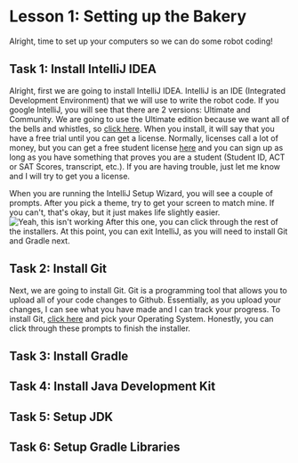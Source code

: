 # Lesson 1: Setting up the Bakery
Alright, time to set up your computers so we can do some robot coding!

## Task 1: Install IntelliJ IDEA
Alright, first we are going to install IntelliJ IDEA. IntelliJ is an IDE (Integrated Development Environment) that we will use to write the robot code. If you google IntelliJ, you will see that there are 2 versions: Ultimate and Community. We are going to use the Ultimate edition because we want all of the bells and whistles, so [click here](https://www.jetbrains.com/idea/download/ "CLICK ME"). When you install, it will say that you have a free trial until you can get a license. Normally, licenses call a lot of money, but you can get a free student license [here](https://www.jetbrains.com/shop/eform/students) and you can sign up as long as you have something that proves you are a student (Student ID, ACT or SAT Scores, transcript, etc.). If you are having trouble, just let me know and I will try to get you a license.

When you are running the IntelliJ Setup Wizard, you will see a couple of prompts. After you pick a theme, try to get your screen to match mine. If you can't, that's okay, but it just makes life slightly easier.
![Yeah, this isn't working](https://i.imgur.com/MemGlok.png)
After this one, you can click through the rest of the installers. At this point, you can exit IntelliJ, as you will need to install Git and Gradle next.

## Task 2: Install Git
Next, we are going to install Git. Git is a programming tool that allows you to upload all of your code changes to Github. Essentially, as you upload your changes, I can see what you have made and I can track your progress. To install Git, [click here](https://git-scm.com/downloads) and pick your Operating System. Honestly, you can click through these prompts to finish the installer.

## Task 3: Install Gradle

## Task 4: Install Java Development Kit

## Task 5: Setup JDK

## Task 6: Setup Gradle Libraries
